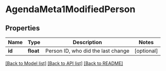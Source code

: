 # AgendaMeta1ModifiedPerson

## Properties
Name | Type | Description | Notes
------------ | ------------- | ------------- | -------------
**id** | **float** | Person ID, who did the last change | [optional] 

[[Back to Model list]](../../README.md#documentation-for-models) [[Back to API list]](../../README.md#documentation-for-api-endpoints) [[Back to README]](../../README.md)

